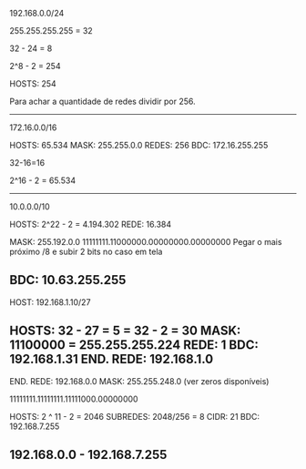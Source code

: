 192.168.0.0/24

255.255.255.255 = 32

32 - 24 = 8

2^8 - 2 = 254

HOSTS: 254

Para achar a quantidade de redes dividir por 256.

---------------------------

172.16.0.0/16

HOSTS: 65.534
MASK: 255.255.0.0
REDES: 256
BDC: 172.16.255.255

32-16=16

2^16 - 2 = 65.534

-----------------------------
10.0.0.0/10

HOSTS: 2^22 - 2 = 4.194.302
REDE: 16.384

MASK: 255.192.0.0       11111111.11000000.00000000.00000000
Pegar o mais próximo /8 e subir 2 bits no caso em tela

BDC: 10.63.255.255
------------------------------
HOST: 192.168.1.10/27

HOSTS: 32 - 27 = 5 = 32 - 2 = 30
MASK: 11100000 = 255.255.255.224
REDE: 1
BDC: 192.168.1.31
END. REDE: 192.168.1.0
-----------------------------
END. REDE: 192.168.0.0
MASK: 255.255.248.0 (ver zeros disponíveis)

11111111.11111111.11111000.00000000

HOSTS: 2 ^ 11 - 2 = 2046
SUBREDES: 2048/256 = 8
CIDR: 21
BDC: 192.168.7.255

192.168.0.0 - 192.168.7.255
------------------------------
 